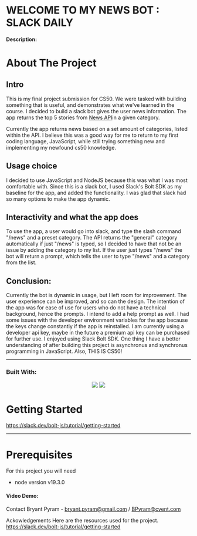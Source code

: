 # WELCOME TO MY NEWS BOT : SLACK DAILY 

#### Description:

# About The Project

## Intro
This is my final project submission for CS50. We were tasked with building something that is useful, and demonstrates what we've learned in the course. I decided to build a slack bot gives the user news information. The app returns the top 5 stories from [News API](https://newsapi.org/docs/endpoints/top-headlines)in a given category.

Currently the app returns news based on a set amount of categories, listed within the API. I believe this was a good way for me to return to my first coding language, JavaScript, while still trying something new and implementing my newfound cs50 knowledge.

## Usage choice
I decided to use JavaScript and NodeJS because this was what I was most comfortable with. Since this is a slack bot, I used Slack's Bolt SDK as my baseline for the app, and added the functionality. I was glad that slack had so many options to make the app dynamic. 

## Interactivity and what the app does 
To use the app, a user would go into slack, and type the slash command "/news" and a preset category. The API returns the "general" category automatically if just "/news" is typed, so I decided to have that not be an issue by adding the category to my list. If the user just types "/news" the bot will return a prompt, which tells the user to type "/news" and a category from the list. 

## Conclusion:

Currently the bot is dynamic in usage, but I left room for improvement. The user experience can be improved, and so can the design. The intention of the app was for ease of use for users who do not have a technical background, hence the prompts. I intend to add a help prompt as well. I had some issues with the developer environment variables for the app because the keys change constantly if the app is reinstalled. I am currently using a developer api key, maybe in the future a premium api key can be purchased for further use. I enjoyed using Slack Bolt SDK. One thing I have a better understanding of after building this project is asynchronus and synchronus programming in JavaScript. Also, THIS IS CS50! 

<hr>

### Built With:
<p align="center">
    <img src="https://img.shields.io/badge/Javascript-yellow" />
     <img src="https://img.shields.io/badge/-node.js-green" />

</p>
<!-- GETTING STARTED -->

# Getting Started

https://slack.dev/bolt-js/tutorial/getting-started

<hr>

# Prerequisites 
For this project you will need 

* node version v19.3.0
#### Video Demo:  <URL HERE>
    






Contact
Bryant Pyram - bryant.pyram@gmail.com / BPyram@cvent.com

Ackowledgements 
Here are the resources used for the project. 
https://slack.dev/bolt-js/tutorial/getting-started
